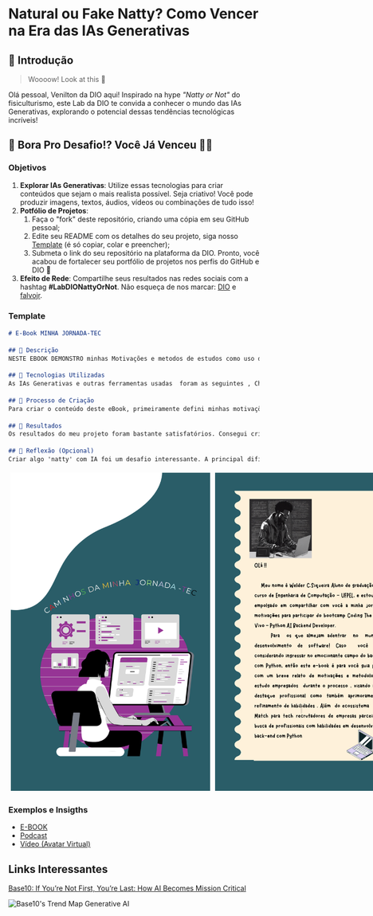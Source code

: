 # Natural ou Fake Natty? Como Vencer na Era das IAs Generativas

## 🚀 Introdução

> Woooow! Look at this 👀

Olá pessoal, Venilton da DIO aqui! Inspirado na hype _"Natty or Not"_ do fisiculturismo, este Lab da DIO te convida a conhecer o mundo das IAs Generativas, explorando o potencial dessas tendências tecnológicas incríveis!

## 🎯 Bora Pro Desafio!? Você Já Venceu 💪🤓

### Objetivos

1. **Explorar IAs Generativas**: Utilize essas tecnologias para criar conteúdos que sejam o mais realista possível. Seja criativo! Você pode produzir imagens, textos, áudios, vídeos ou combinações de tudo isso!
1. **Potfólio de Projetos**:
    1. Faça o "fork" deste repositório, criando uma cópia em seu GitHub pessoal;
    2. Edite seu README com os detalhes do seu projeto, siga nosso [Template](#template) (é só copiar, colar e preencher);
    3. Submeta o link do seu repositório na plataforma da DIO. Pronto, você acabou de fortalecer seu portfólio de projetos nos perfis do GitHub e DIO 🚀
1. **Efeito de Rede**: Compartilhe seus resultados nas redes sociais com a hashtag **#LabDIONattyOrNot**. Não esqueça de nos marcar: [DIO](https://www.linkedin.com/school/dio-makethechange) e [falvojr](https://www.linkedin.com/in/falvojr).

### Template

```markdown
# E-Book MINHA JORNADA-TEC 

## 📒 Descrição
NESTE EBOOK DEMONSTRO minhas Motivações e metodos de estudos como uso de mapas mentais ,estudos e  o processo de aprendizagem  utlizado para Python e banco de dados 

## 🤖 Tecnologias Utilizadas
As IAs Generativas e outras ferramentas usadas  foram as seguintes , Chat GPT,Bing , DreamStudio, Canvas .

## 🧐 Processo de Criação
Para criar o conteúdo deste eBook, primeiramente defini minhas motivações e objetivos para entrar no bootcamp Coding The Future Vivo - Python AI Backend Developer. Em seguida, organizei minhas ideias usando mapas mentais para estruturar os tópicos principais que gostaria de abordar. Utilizei ferramentas como Chat GPT para gerar e refinar o texto, Bing para pesquisa adicional, DreamStudio para criação de gráficos e ilustrações, e Canvas para montagem e design final do eBook. O processo envolveu a escrita inicial, revisão e aprimoramento contínuo, bem como a integração de feedback de mentores e colegas.

## 🚀 Resultados
Os resultados do meu projeto foram bastante satisfatórios. Consegui criar um eBook organizado e informativo que reflete minhas experiências e aprendizados ao longo do bootcamp. O uso de tecnologias avançadas facilitou a criação de um conteúdo de alta qualidade, permitindo uma apresentação clara e profissional das informações. Além disso, o processo me ajudou a consolidar meu conhecimento em Python e bancos de dados, bem como a aprimorar minhas habilidades em design e organização de conteúdo.

## 💭 Reflexão (Opcional)
Criar algo 'natty' com IA foi um desafio interessante. A principal dificuldade foi manter a originalidade e a pessoalidade enquanto utilizava ferramentas de IA para gerar e melhorar o conteúdo. No entanto, esse processo também mostrou o potencial das tecnologias de IA para facilitar a criação de materiais complexos e de alta qualidade. A experiência me ensinou a equilibrar a automação com a criatividade humana, resultando em um produto final que é tanto eficiente quanto autêntico.

```
<html lang="en">
<head>
    <meta charset="UTF-8">
    <meta name="viewport" content="width=device-width, initial-scale=1.0">
    <title>E-BOOK-MINHA JORNADA-TEC (DIO-python-VIVO)</title>
</head>
<body>
    <div style="display: flex; justify-content: space-around; align-items: center;">
        <img src="1.png" alt="Image 1" style="width: 400px; height: auto; margin: 5px;">
        <img src="2.png" alt="Image 2" style="width: 400px; height: auto; margin: 5px;">
        <img src="3.png" alt="Image 3" style="width: 400px; height: auto; margin: 5px;">
        <img src="4.png" alt="Image 4" style="width: 400px; height: auto; margin: 5px;">
        <img src="5.png" alt="Image 5" style="width: 400px; height: auto; margin: 5px;">
    </div>
</body>
</html>

### Exemplos e Insigths

- [E-BOOK](/exemplos/E-BOOK.md)
- [Podcast](/exemplos/PODCAST.md)
- [Vídeo (Avatar Virtual)](/exemplos/VIDEO.md)

## Links Interessantes

[Base10: If You’re Not First, You’re Last: How AI Becomes Mission Critical](https://base10.vc/post/generative-ai-mission-critical/)

![Base10's Trend Map Generative AI](https://github.com/digitalinnovationone/lab-natty-or-not/assets/730492/f4df26e8-f8f7-4419-8252-c69d73ea930c)
